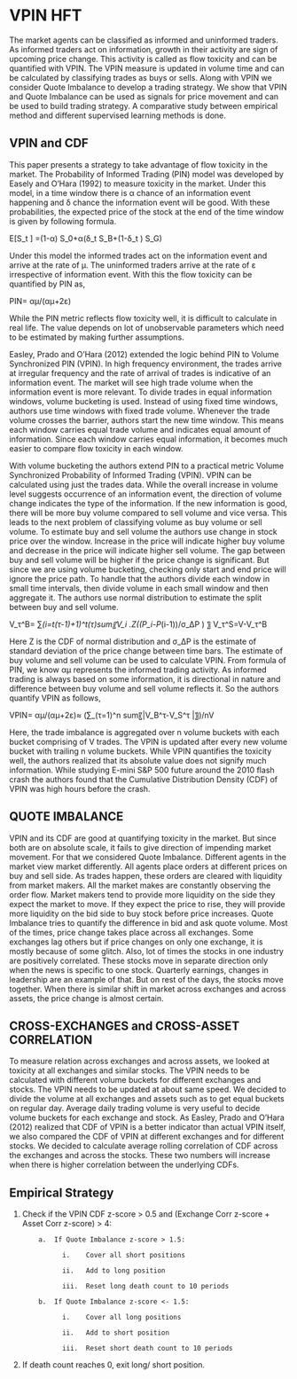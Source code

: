# VPIN HFT

The market agents can be classified as informed and uninformed traders. As informed traders act on information, growth in their activity are sign of upcoming price change. This activity is called as flow toxicity and can be quantified with VPIN. The VPIN measure is updated in volume time and can be calculated by classifying trades as buys or sells. Along with VPIN we consider Quote Imbalance to develop a trading strategy. We show that VPIN and Quote Imbalance can be used as signals for price movement and can be used to build trading strategy. A comparative study between empirical method and different supervised learning methods is done.

## VPIN and CDF

This paper presents a strategy to take advantage of flow toxicity in the market. The Probability of Informed Trading (PIN) model was developed by Easely and O’Hara (1992) to measure toxicity in the market. Under this model, in a time window there is α chance of an information event happening and δ chance the information event will be good. With these probabilities, the expected price of the stock at the end of the time window is given by following formula.

E[S_t ]  =(1-α) S_0+α(δ_t S_B+(1-δ_t ) S_G)


Under this model the informed trades act on the information event and arrive at the rate of μ. The uninformed traders arrive at the rate of ε irrespective of information event. With this the flow toxicity can be quantified by PIN as,

PIN=  αμ/(αμ+2ε)

While the PIN metric reflects flow toxicity well, it is difficult to calculate in real life. The value depends on lot of unobservable parameters which need to be estimated by making further assumptions.

Easley, Prado and O’Hara (2012) extended the logic behind PIN to Volume Synchronized PIN (VPIN). In high frequency environment, the trades arrive at irregular frequency and the rate of arrival of trades is indicative of an information event. The market will see high trade volume when the information event is more relevant. To divide trades in equal information windows, volume bucketing is used. Instead of using fixed time windows, authors use time windows with fixed trade volume. Whenever the trade volume crosses the barrier, authors start the new time window. This means each window carries equal trade volume and indicates equal amount of information. Since each window carries equal information, it becomes much easier to compare flow toxicity in each window.

With volume bucketing the authors extend PIN to a practical metric Volume Synchronized Probability of Informed Trading (VPIN). VPIN can be calculated using just the trades data. While the overall increase in volume level suggests occurrence of an information event, the direction of volume change indicates the type of the information. If the new information is good, there will be more buy volume compared to sell volume and vice versa. This leads to the next problem of classifying volume as buy volume or sell volume. To estimate buy and sell volume the authors use change in stock price over the window. Increase in the price will indicate higher buy volume and decrease in the price will indicate higher sell volume. The gap between buy and sell volume will be higher if the price change is significant. But since we are using volume bucketing, checking only start and end price will ignore the price path. To handle that the authors divide each window in small time intervals, then divide volume in each small window and then aggregate it. The authors use normal distribution to estimate the split between buy and sell volume.

V_τ^B= ∑_(i=t(τ-1)+1)^t(τ)sum〖V_i  .Z((P_i-P_(i-1))/σ_ΔP ) 〗
V_τ^S=V-V_τ^B

Here Z is the CDF of normal distribution and σ_ΔP is the estimate of standard deviation of the price change between time bars.
The estimate of buy volume and sell volume can be used to calculate VPIN. From formula of PIN, we know αμ represents the informed trading activity. As informed trading is always based on some information, it is directional in nature and difference between buy volume and sell volume reflects it. So the authors quantify VPIN as follows,

VPIN=  αμ/(αμ+2ε)≈  (∑_(τ=1)^n sum〖|V_B^τ-V_S^τ |〗)/nV

Here, the trade imbalance is aggregated over n volume buckets with each bucket comprising of V trades. The VPIN is updated after every new volume bucket with trailing n volume buckets.
While VPIN quantifies the toxicity well, the authors realized that its absolute value does not signify much information. While studying E-mini S&P 500 future around the 2010 flash crash the authors found that the Cumulative Distribution Density (CDF) of VPIN was high hours before the crash. 

## QUOTE IMBALANCE

VPIN and its CDF are good at quantifying toxicity in the market. But since both are on absolute scale, it fails to give direction of impending market movement. For that we considered Quote Imbalance. Different agents in the market view market differently. All agents place orders at different prices on buy and sell side. As trades happen, these orders are cleared with liquidity from market makers. All the market makes are constantly observing the order flow. Market makers tend to provide more liquidity on the side they expect the market to move. If they expect the price to rise, they will provide more liquidity on the bid side to buy stock before price increases. Quote Imbalance tries to quantify the difference in bid and ask quote volume.
Most of the times, price change takes place across all exchanges. Some exchanges lag others but if price changes on only one exchange, it is mostly because of some glitch. Also, lot of times the stocks in one industry are positively correlated. These stocks move in separate direction only when the news is specific to one stock. Quarterly earnings, changes in leadership are an example of that. But on rest of the days, the stocks move together. When there is similar shift in market across exchanges and across assets, the price change is almost certain.

## CROSS-EXCHANGES and CROSS-ASSET CORRELATION

To measure relation across exchanges and across assets, we looked at toxicity at all exchanges and similar stocks. The VPIN needs to be calculated with different volume buckets for different exchanges and stocks. The VPIN needs to be updated at about same speed. We decided to divide the volume at all exchanges and assets such as to get equal buckets on regular day. Average daily trading volume is very useful to decide volume buckets for each exchange and stock. As Easley, Prado and O’Hara (2012) realized that CDF of VPIN is a better indicator than actual VPIN itself, we also compared the CDF of VPIN at different exchanges and for different stocks. We decided to calculate average rolling correlation of CDF across the exchanges and across the stocks. These two numbers will increase when there is higher correlation between the underlying CDFs.


## Empirical Strategy

1)	Check if the VPIN CDF z-score > 0.5 and (Exchange Corr z-score + Asset Corr z-score) > 4:

            a.	If Quote Imbalance z-score > 1.5:

                  i.	Cover all short positions

                  ii.	Add to long position

                  iii.	Reset long death count to 10 periods

            b.	If Quote Imbalance z-score <- 1.5:

                  i.	Cover all long positions

                  ii.	Add to short position

                  iii.	Reset short death count to 10 periods

2)	If death count reaches 0, exit long/ short position.

